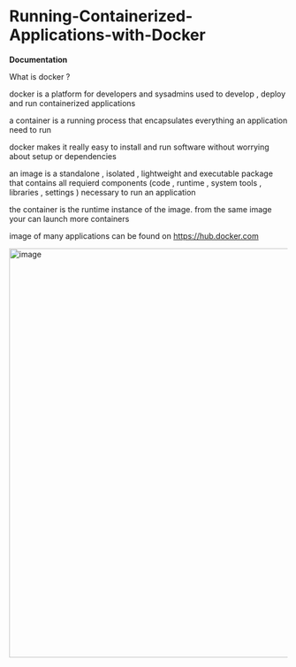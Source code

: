 # Running-Containerized-Applications-with-Docker
**Documentation** 

What is docker ?

docker is a platform for developers and sysadmins used to develop , deploy and run containerized applications 

a container is a running process that encapsulates everything an application need to run 

docker makes it really easy to install and run software without worrying about setup or dependencies

an image is a standalone , isolated , lightweight and executable package that contains all requierd components (code , runtime , system tools , libraries , settings ) necessary to run an application 

the container is the runtime instance of the image. from the same image your can launch more containers

image of many applications can be found on https://hub.docker.com

<img width="1521" height="740" alt="image" src="https://github.com/user-attachments/assets/710681ca-87cc-46f2-9882-9b439a37325a" />

